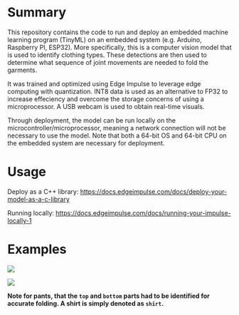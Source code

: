
# Summary
This repository contains the code to run and deploy an embedded machine learning program (TinyML) on an embedded system (e.g. Arduino, Raspberry PI, ESP32).
More specifically, this is a computer vision model that is used to identify clothing types. These detections are then used to determine what sequence of joint movements are needed to fold the garments.

It was trained and optimized using Edge Impulse to leverage edge computing with quantization. INT8 data is used as an alternative to FP32 to increase effeciency and overcome the storage concerns of using a microprocessor. A USB webcam is used to obtain real-time visuals. 

Through deployment, the model can be run locally on the microcontroller/microprocessor, meaning a network connection will not be necessary to use the model. Note that both a 64-bit OS and 64-bit CPU on the embedded system are necessary for deployment.

# Usage

Deploy as a C++ library: https://docs.edgeimpulse.com/docs/deploy-your-model-as-a-c-library

Running locally: https://docs.edgeimpulse.com/docs/running-your-impulse-locally-1

# Examples

![](https://media.discordapp.net/attachments/928022919337103393/1210464639155183626/Screenshot_2024-02-23_005413.jpg?ex=65eaa80b&is=65d8330b&hm=c9e6307712b382de452b85bf028e704d9e8d3f804d2d4d8177f7dcb87a9740d8&=&format=webp&width=567&height=733)

![](https://cdn.discordapp.com/attachments/928022919337103393/1210465112176066590/Screenshot_2024-02-23_005604.jpg?ex=65eaa87c&is=65d8337c&hm=2b3c362555b4cc2a146eff7cca7e4e9fa154a10bbaa1fe725db34648bed6dcc1&)

**Note for pants, that the `top` and `bottom` parts had to be identified for accurate folding. A shirt is simply denoted as `shirt`.**



